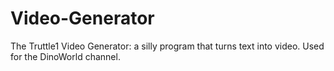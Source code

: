 # Video-Generator
The Truttle1 Video Generator: a silly program that turns text into video. Used for the DinoWorld channel.
